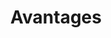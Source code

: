 ---
draft: false
layout: blocks
title: Avantages
url: /avantages
image:
  src: /images/uploads/illu-business-plan.svg
hero:
  title: Les avantages de Lawyerify
  text: "Ils sont multiples : CMS orienté métier, sécurité maximale, site web performant, éco-conçu et accessible à tous."
blocks:
  - type: editorial
    direction: rtl
    title: Un CMS orienté métier
    text: >-
     Grâce à son espace administration dédié aux cabinets d’avocats, la mise à jour de contenu est grandement facilité.

     Que vous aillez des associés, collaborateurs, jurites…
    cta: 
      text: En savoir plus sur le CMS Lawyerify
      url: /avantages/cms-oriente-metier
    image:
      src: /images/uploads/illu-website.svg
  - type: editorial
    direction: ltr
    title: Sécurité maximale
    text: >-
     Les sites web Lawyerify sont sécurisés, parce que ces sites utilisent la technologie Jamstack, il n'y a donc pas de langage serveur, ni de base de données, donc aucun risque de hacking par la couche applicative.
    cta: 
      text: En savoir plus sur la sécurité
      url: /avantages/securite-maximale
    image:
      src: /images/uploads/illu-password.svg
  - type: editorial
    direction: rtl
    title: Performance optimale grâce à un site web éco-conçu
    text: >-
     L’éco-conception est un des enjeux des prochaines années, nous vous expliquons pourquoi cette façon de concevoir permet d’avoir des sites web performant et ultra rapide.
    cta: 
      text: En savoir plus sur l’éco-conception
      url: /avantages/eco-conception
    image:
      src: /images/uploads/illu-settings.svg
  - type: editorial
    direction: ltr
    title: Accessible à tous
    text: >-
     L’accessibilité numérique consiste à rendre les services en ligne accessibles aux personnes en situation de handicap. La direction interministérielle du numérique ([DINUM](https://www.numerique.gouv.fr/dinum/)) édite le référentiel général d’amélioration de l’accessibilité ([RGAA](https://www.numerique.gouv.fr/publications/rgaa-accessibilite/)) ce à quoi Lawyerify respecte au plus près.
    cta: 
      text: En savoir plus sur l’accessibilité
      url: /avantages/accessible-a-tous
    image:
      src: /images/uploads/illu-cubes.svg
---